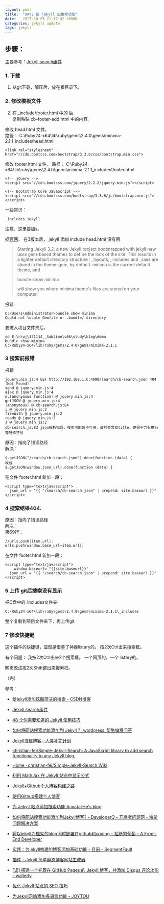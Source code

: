 ```yaml
---
layout: post
title:  "DAY2 给 jekyll 加搜索功能"
date:   2017-10-05 21:17:32 +0800
categories: jekyll update
tags: jekyll
---
```


## 步骤： ##
主要参考：[Jekyll search组件](https://www.codeboy.me/2016/01/18/jekyll-search-component/)
### 1. 下载 ###
1. 从git下载，解压后，放在根目录下。

### 2. 修改模板文件 ###

2. 在 _include/footer.html 中的 </footer> 后  
复制粘贴 cb-footer-add.html 中的内容。


修改 head.html 文件。  
路径： C:\Ruby24-x64\lib\ruby\gems\2.4.0\gems\minima-2.1.1\_includes\head.html 

	<link rel="stylesheet" href="//cdn.bootcss.com/bootstrap/3.3.6/css/bootstrap.min.css">

修改 footer.html 文件。
路径： C:\Ruby24-x64\lib\ruby\gems\2.4.0\gems\minima-2.1.1\_includes\footer.html

	<!-- jQuery -->
	<script src="//cdn.bootcss.com/jquery/2.2.2/jquery.min.js"></script>
	
	<!-- Bootstrap Core JavaScript -->
	<script src="//cdn.bootcss.com/bootstrap/3.3.6/js/bootstrap.min.js"></script>

一些常识： 

	_includes jekyll 
注意，这里要加s。    


据[官网](https://jekyllrb.com/docs/structure/)， 
在3版本后，
jekyll 添加 include head.html 没有用   

> Starting Jekyll 3.2, a new Jekyll project bootstrapped with jekyll new uses gem-based themes to define the look of the site. This results in a lighter default directory structure : _layouts, _includes and _sass are stored in the theme-gem, by default.
> minima is the current default theme, and 	
>		
>	bundle show minima 
>		
> will show you where minima theme's files are stored on your computer.

报错

	C:\Users\Administrator>bundle show minima
	Could not locate Gemfile or .bundle/ directory

要进入项目文件夹后，

	cd E:\n\wj\171114__Sublime\v66\study\blog\demo
	bundle show minima
	C:/Ruby24-x64/lib/ruby/gems/2.4.0/gems/minima-2.1.1

### 3 搜索前报错 ###

报错

	jquery.min.js:4 GET http://192.168.1.6:4000/search/cb-search.json 404 (Not Found)
	send @ jquery.min.js:4
	ajax @ jquery.min.js:4
	n.(anonymous function) @ jquery.min.js:4
	getJSON @ jquery.min.js:4
	(anonymous) @ cb-search.js:64
	i @ jquery.min.js:2
	fireWith @ jquery.min.js:2
	ready @ jquery.min.js:2
	J @ jquery.min.js:2
	cb-search.js:83 json解析错误，搜索功能暂不可用，请检查文章title，确保不含有换行等特殊符号

原因：指向了错误路径   
解决：

	$.getJSON("/search/cb-search.json").done(function (data) {
	改成
	$.getJSON(window.json_url).done(function (data) {


在文件 footer.html 新加一段：

	<script type="text/javascript">
	  json_url = "{{ "/search/cb-search.json" | prepend: site.baseurl }}"
	</script>
	
### 4 搜索结果404. ###

原因：指向了错误路径   
解决：   
第69行： 

    //urls.push(item.url);
    urls.push(window.base_url+item.url);

在文件 footer.html 新加一段：

	<script type="text/javascript">
		window.baseurl= "{{site.baseurl}}"
	  json_url = "{{ "/search/cb-search.json" | prepend: site.baseurl }}"
	</script>

### 5 上传 git后搜索没有显示 ###

把C盘中的_includes文件夹
	
	C:\Ruby24-x64\lib\ruby\gems\2.4.0\gems\minima-2.1.1\_includes

整个复制到项目文件夹下，再上传git


### 7 修改快捷键 ###

这个插件的快捷键，显然是借鉴了神器listary的。
按2次Ctrl出来搜索框。   

有个问题： 我按2次Ctrl出来2个搜索框。 一个网页的，一个 listary的。

网页改成按2次Shift键出来搜索框。

（完）


参考： 

* [给jekyll添加炫酷简洁的搜索 - CSDN博客](http://blog.csdn.net/dliyuedong/article/details/46848155) 
* [Jekyll search组件](https://www.codeboy.me/2016/01/18/jekyll-search-component/)

* [48 个你需要知道的 Jekyll 使用技巧](https://crispgm.com/page/48-tips-for-jekyll-you-should-know.html)
* [如何将网站搜索功能添加到 Jekyll？_wordpress_帮酷编程问答](https://ask.helplib.com/wordpress/post_1054023)

* [Jekyll搭建博客--人类补完计划](http://xiaokedada.com/2017/05/09/Jekyll-second/)
* [christian-fei/Simple-Jekyll-Search: A JavaScript library to add search functionality to any Jekyll blog.](https://github.com/christian-fei/Simple-Jekyll-Search)
* [Home · christian-fei/Simple-Jekyll-Search Wiki](https://github.com/christian-fei/Simple-Jekyll-Search/wiki#enabling-full-text-search)

* [利用 MathJax 在 Jekyll 站点中显示公式](https://www.weining.me/2014/04/29/jekyll-with-kramdown-and-mathjax)
* [Jekyll+Github个人博客构建之路](http://robotkang.cc/2017/03/HowToCreateBlog/)
* [使用Github搭建个人博客](http://www.datakit.cn/blog/2014/11/28/Github_build_blog.html)

* [为 Jekyll 站点添加搜索功能  AnnatarHe's blog](https://annatarhe.github.io/2016/03/29/add-search-function-at-github-pages.html)
* [如何将网站搜索功能添加到Jekyll博客? - DeveloperQ - 开发者问题网 - 海量问题解决方案](http://www.developerq.com/article/1502492089)

* [将以jekyll为框架的blog同时部署在github和coding – 抽筋的葡萄 – A Front-End Developer](http://www.choujindeputao.com/deploy-blog/)
* [实践：为jekyll构建的博客添加基础功能 - 目田 - SegmentFault](http://https://segmentfault.com/a/1190000000513006)
* [插件 - Jekyll  简单静态博客网站生成器](http://jekyllcn.com/docs/plugins/)
* [[译] 搭建一个托管在 GitHub Pages 的 Jekyll 博客，并添加 Disqus 评论功能 - walterlv](https://walterlv.oschina.io/jekyll/2017/09/15/setup-a-jekyll-blog-1.html)
* [优化 Jekyll 站点的 SEO 技巧](http://www.huangyanlin.com/2012/01/16/the-seo-for-jekyll-blog.html)
* [为Jekyll网站添加多语言功能 - JOYTOU](http://https://joytou.nets.hk/2017/08/07/multiple-languages/)
